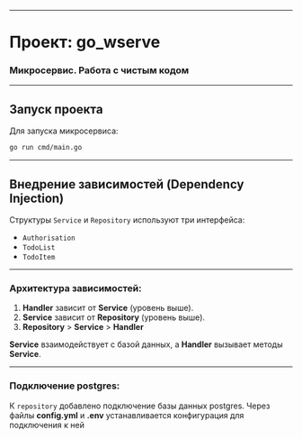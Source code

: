 
---

# Проект: go_wserve

### Микросервис. Работа с чистым кодом

---

## Запуск проекта

Для запуска микросервиса:

```bash
go run cmd/main.go
```

---

## Внедрение зависимостей (Dependency Injection)

Структуры `Service` и `Repository` используют три интерфейса:

- `Authorisation`
- `TodoList`
- `TodoItem`

---

### Архитектура зависимостей:

1. **Handler** зависит от **Service** (уровень выше).
2. **Service** зависит от **Repository** (уровень выше).
3. **Repository** > **Service** > **Handler**

**Service** взаимодействует с базой данных, а **Handler** вызывает методы **Service**.

---

### Подключение postgres:

К `repository` добавлено подключение базы данных postgres. Через файлы **config.yml** и **.env** устанавливается конфигурация для подключения к ней